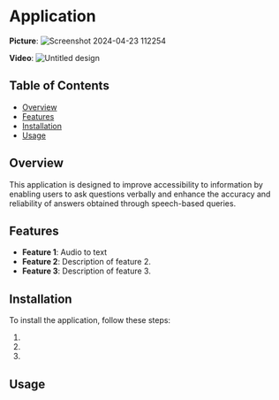 # Application

**Picture**:
![Screenshot 2024-04-23 112254](https://github.com/ravensname/Speech-Recognition-Application-using-OpenAI/assets/133107965/66e7d1f8-0580-4b59-8899-f22cbbc0367b)

**Video**:
![Untitled design](https://github.com/ravensname/Speech-Recognition-Application-using-OpenAI/assets/133107965/ed946fcd-00fd-4890-aa98-90b1d5d58d9e)

## Table of Contents

- [Overview](#overview)
- [Features](#features)
- [Installation](#installation)
- [Usage](#usage)

## Overview
This application is designed to improve accessibility to information by enabling users to ask questions verbally and enhance the accuracy and reliability of answers obtained through speech-based queries.

## Features

- **Feature 1**: Audio to text
- **Feature 2**: Description of feature 2.
- **Feature 3**: Description of feature 3.

## Installation

To install the application, follow these steps:

1.
2.
3.

## Usage
